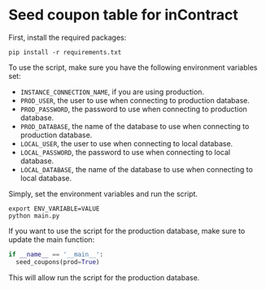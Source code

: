 # Seed coupon table for inContract

First, install the required packages:

```shell
pip install -r requirements.txt
```

To use the script, make sure you have the following environment variables set:

- `INSTANCE_CONNECTION_NAME`, if you are using production.
- `PROD_USER`, the user to use when connecting to production database.
- `PROD_PASSWORD`, the password to use when connecting to production database.
- `PROD_DATABASE`, the name of the database to use when connecting to production database.
- `LOCAL_USER`, the user to use when connecting to local database.
- `LOCAL_PASSWORD`, the password to use when connecting to local database.
- `LOCAL_DATABASE`, the name of the database to use when connecting to local database.

Simply, set the environment variables and run the script.

```shell
export ENV_VARIABLE=VALUE
python main.py
```

If you want to use the script for the production database, make sure to update the main function:

```python
if __name__ == '__main__':
  seed_coupons(prod=True)
```

This will allow run the script for the production database.
